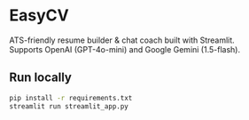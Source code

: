# EasyCV

ATS-friendly resume builder & chat coach built with Streamlit.  
Supports OpenAI (GPT-4o-mini) and Google Gemini (1.5-flash).

## Run locally
```bash
pip install -r requirements.txt
streamlit run streamlit_app.py
